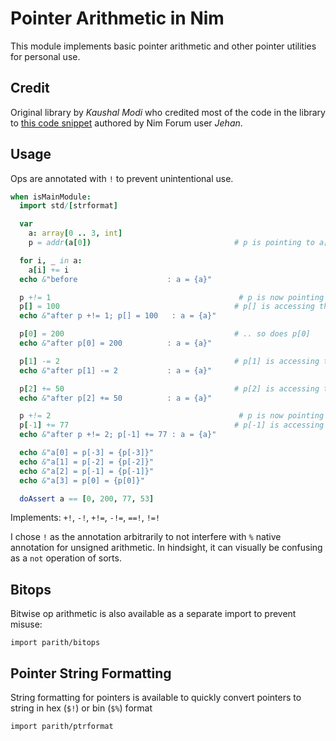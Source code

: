 # Pointer Arithmetic in Nim


This module implements basic pointer arithmetic and other pointer
utilities for personal use.

## Credit

Original library by *Kaushal Modi* who credited most of the
code in the library to [this code snippet](https://forum.nim-lang.org/t/1188#7366) authored by
Nim Forum user *Jehan*.

## Usage

Ops are annotated with `!` to prevent unintentional use.

```nim
when isMainModule:
  import std/[strformat]

  var
    a: array[0 .. 3, int]
    p = addr(a[0])                                # p is pointing to a[0]

  for i, _ in a:
    a[i] += i
  echo &"before                    : a = {a}"

  p +!= 1                                          # p is now pointing to a[1]
  p[] = 100                                       # p[] is accessing the contents of a[1]
  echo &"after p +!= 1; p[] = 100   : a = {a}"

  p[0] = 200                                      # .. so does p[0]
  echo &"after p[0] = 200          : a = {a}"

  p[1] -= 2                                       # p[1] is accessing the contents of a[2]
  echo &"after p[1] -= 2           : a = {a}"

  p[2] += 50                                      # p[2] is accessing the contents of a[3]
  echo &"after p[2] += 50          : a = {a}"

  p +!= 2                                          # p is now pointing to a[3]
  p[-1] += 77                                     # p[-1] is accessing the contents of a[2]
  echo &"after p +!= 2; p[-1] += 77 : a = {a}"

  echo &"a[0] = p[-3] = {p[-3]}"
  echo &"a[1] = p[-2] = {p[-2]}"
  echo &"a[2] = p[-1] = {p[-1]}"
  echo &"a[3] = p[0] = {p[0]}"

  doAssert a == [0, 200, 77, 53]
```

Implements: `+!`, `-!`, `+!=`, `-!=`, `==!`, `!=!`

I chose `!` as the annotation arbitrarily to not interfere with `%` native annotation for unsigned arithmetic. In hindsight, it can visually be confusing as a `not` operation of sorts.

## Bitops

Bitwise op arithmetic is also available as a separate import to prevent misuse:

`import parith/bitops`

## Pointer String Formatting

String formatting for pointers is available to quickly convert
pointers to string in hex (`$!`) or bin (`$%`) format

`import parith/ptrformat`
